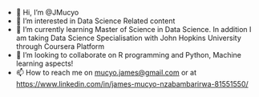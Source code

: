 - 👋 Hi, I’m @JMucyo
- 👀 I’m interested in Data Science Related content
- 🌱 I’m currently learning Master of Science in Data Science. In addition I am taking Data Science Specialisation with John Hopkins University through Coursera Platform
- 💞️ I’m looking to collaborate on R programming and Python, Machine learning aspects! 
- 📫 How to reach me on mucyo.james@gmail.com or at https://www.linkedin.com/in/james-mucyo-nzabambarirwa-81551550/

<!---
JMucyo/JMucyo is a ✨ special ✨ repository because its `README.md` (this file) appears on your GitHub profile.
You can click the Preview link to take a look at your changes.
--->
